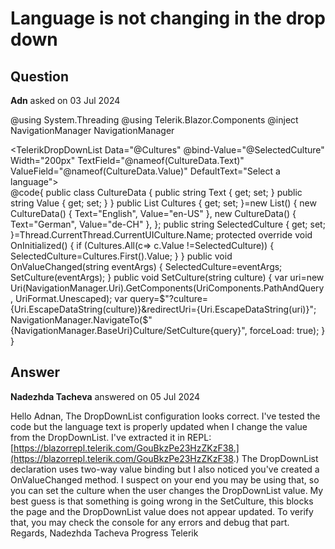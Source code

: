 # Language is not changing in the drop down

## Question

**Adn** asked on 03 Jul 2024

@using System.Threading @using Telerik.Blazor.Components @inject NavigationManager NavigationManager <div> <TelerikDropDownList Data="@Cultures" @bind-Value="@SelectedCulture" Width="200px" TextField="@nameof(CultureData.Text)" ValueField="@nameof(CultureData.Value)" DefaultText="Select a language"> <DropDownListSettings> <DropDownListPopupSettings Height="auto"></DropDownListPopupSettings> </DropDownListSettings> </TelerikDropDownList> </div> @code{ public class CultureData { public string Text { get; set; } public string Value { get; set; } } public List<CultureData> Cultures { get; set; }=new List<CultureData>() { new CultureData() { Text="English", Value="en-US" }, new CultureData() { Text="German", Value="de-CH" }, }; public string SelectedCulture { get; set; }=Thread.CurrentThread.CurrentUICulture.Name; protected override void OnInitialized() { if (Cultures.All(c=> c.Value !=SelectedCulture)) { SelectedCulture=Cultures.First().Value; } } public void OnValueChanged(string eventArgs) { SelectedCulture=eventArgs; SetCulture(eventArgs); } public void SetCulture(string culture) { var uri=new Uri(NavigationManager.Uri).GetComponents(UriComponents.PathAndQuery, UriFormat.Unescaped); var query=$"?culture={Uri.EscapeDataString(culture)}&redirectUri={Uri.EscapeDataString(uri)}"; NavigationManager.NavigateTo($"{NavigationManager.BaseUri}Culture/SetCulture{query}", forceLoad: true); } }

## Answer

**Nadezhda Tacheva** answered on 05 Jul 2024

Hello Adnan, The DropDownList configuration looks correct. I've tested the code but the language text is properly updated when I change the value from the DropDownList. I've extracted it in REPL: [https://blazorrepl.telerik.com/GouBkzPe23HzZKzF38.](https://blazorrepl.telerik.com/GouBkzPe23HzZKzF38.) The DropDownList declaration uses two-way value binding but I also noticed you've created a OnValueChanged method. I suspect on your end you may be using that, so you can set the culture when the user changes the DropDownList value. My best guess is that something is going wrong in the SetCulture, this blocks the page and the DropDownList value does not appear updated. To verify that, you may check the console for any errors and debug that part. Regards, Nadezhda Tacheva Progress Telerik
